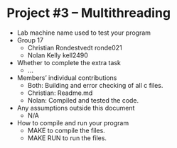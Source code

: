 # Project #3 – Multithreading
* Lab machine name used to test your program
*  Group 17
    - Christian Rondestvedt ronde021
    - Nolan Kelly kell2490
* Whether to complete the extra task
    - ...
* Members’ individual contributions
    - Both: Building and error checking of all c files. 
    - Christian: Readme.md
    - Nolan: Compiled and tested the code. 
* Any assumptions outside this document
    - N/A
* How to compile and run your program
    - MAKE to compile the files. 
    - MAKE RUN to run the files. 

